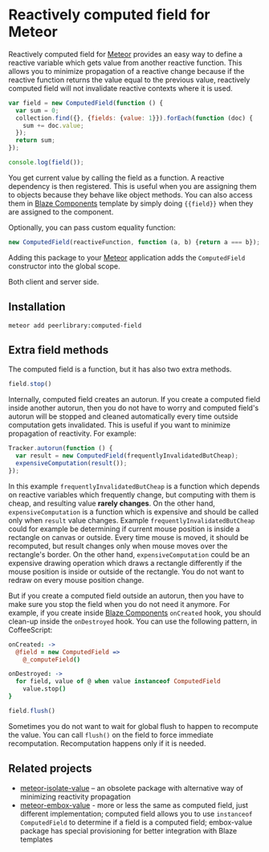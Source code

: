 Reactively computed field for Meteor
====================================

Reactively computed field for [Meteor](https://meteor.com/) provides an easy way to define a reactive variable
which gets value from another reactive function. This allows you to minimize propagation of a reactive change
because if the reactive function returns the value equal to the previous value, reactively computed field
will not invalidate reactive contexts where it is used.

```javascript
var field = new ComputedField(function () {
  var sum = 0;
  collection.find({}, {fields: {value: 1}}).forEach(function (doc) {
    sum += doc.value;
  });
  return sum;
});

console.log(field());
```

You get current value by calling the field as a function. A reactive dependency is then registered.
This is useful when you are assigning them to objects because they behave like object methods. You can also access
them in [Blaze Components](https://github.com/peerlibrary/meteor-blaze-components) template by simply doing
`{{field}}` when they are assigned to the component.

Optionally, you can pass custom equality function:

```javascript
new ComputedField(reactiveFunction, function (a, b) {return a === b});
```

Adding this package to your [Meteor](http://www.meteor.com/) application adds the `ComputedField` constructor into
the global scope.

Both client and server side.

Installation
------------

```
meteor add peerlibrary:computed-field
```

Extra field methods
-------------------

The computed field is a function, but it has also two extra methods.

```javascript
field.stop()
```

Internally, computed field creates an autorun. If you create a computed field inside another autorun, then you do not
have to worry and computed field's autorun will be stopped and cleaned automatically every time outside computation
gets invalidated. This is useful if you want to minimize propagation of reactivity. For example:

```javascript
Tracker.autorun(function () {
  var result = new ComputedField(frequentlyInvalidatedButCheap);
  expensiveComputation(result());
});
```

In this example `frequentlyInvalidatedButCheap` is a function which depends on reactive variables which frequently
change, but computing with them is cheap, and resulting value **rarely changes**. On the other hand,
`expensiveComputation` is a function which is expensive and should be called only when `result` value changes.
Example `frequentlyInvalidatedButCheap` could for example be determining if current mouse position is inside a
rectangle on canvas or outside. Every time mouse is moved, it should be recomputed, but result changes only when
mouse moves over the rectangle's border. On the other hand, `expensiveComputation` could be an expensive drawing
operation which draws a rectangle differently if the mouse position is inside or outside of the rectangle. You do
not want to redraw on every mouse position change.

But if you create a computed field outside an autorun, then you have to make sure you stop the field when you
do not need it anymore. For example, if you create inside
[Blaze Components](https://github.com/peerlibrary/meteor-blaze-components) `onCreated` hook, you should clean-up
inside the `onDestroyed` hook. You can use the following pattern, in CoffeeScript:

```coffee
onCreated: ->
  @field = new ComputedField =>
    @_computeField()

onDestroyed: ->
  for field, value of @ when value instanceof ComputedField
    value.stop()
}
```

```javascript
field.flush()
```

Sometimes you do not want to wait for global flush to happen to recompute the value. You can call `flush()` on the
field to force immediate recomputation. Recomputation happens only if it is needed.

Related projects
----------------

* [meteor-isolate-value](https://github.com/awwx/meteor-isolate-value) – an obsolete package with alternative way of
minimizing reactivity propagation
* [meteor-embox-value](https://github.com/3stack-software/meteor-embox-value) - more or less the same as computed field,
just different implementation; computed field allows you to use `instanceof ComputedField` to determine if a field
is a computed field; embox-value package has special provisioning for better integration with Blaze templates
